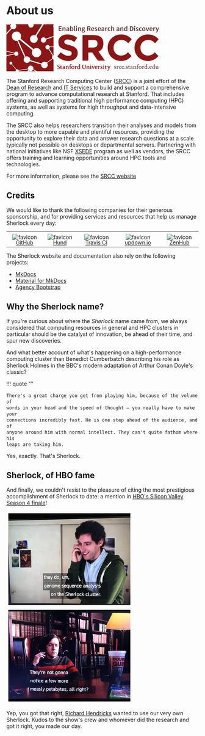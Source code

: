 # About us

<style>
img[alt="logo"] {
    width: 400px;
}
</style>

<!-- camouflage the header so it appears only in the TOC-->
<b style="display:none">
## SRCC
</b>
<!-- end of camouflage -->

[![logo](img/srcc.png)][url_srcc]

The Stanford Research Computing Center ([SRCC][url_srcc]) is a joint effort of
the [Dean of Research]() and [IT Services][url_uit] to build and support a
comprehensive program to advance computational research at Stanford.  That
includes offering and supporting traditional high performance computing (HPC)
systems, as well as systems for high throughput and data-intensive computing.

The SRCC also helps researchers transition their analyses and models from the
desktop to more capable and plentiful resources, providing the opportunity to
explore their data and answer research questions at a scale typically not
possible on desktops or departmental servers. Partnering with national
initiatives like NSF [XSEDE][url_xsede] program as well as vendors, the SRCC
offers training and learning opportunities around HPC tools and technologies.

For more information, please see the [SRCC website][url_srcc]

[url_provost]:    //provost.stanford.edu/
[url_dor]:        //doresearch.stanford.edu/research-offices/dor-office-vice-provost-and-dean-research
[url_uit]:        //uit.stanford.edu
[url_srcc]:       //srcc.stanford.edu
[url_xsede]:      //xsede.org


## Credits

We would like to thank the following companies for their generous sponsorship,
and for providing services and resources that help us manage Sherlock every
day:

<!-- HTML styles for icons, pics and tables -->
<style>
img[alt="favicon"] {
    bottom: -3px;
    height: 18px;
    position:relative;
}
img[alt="screencap"] {
    width: 320px;
    margin: 5px;
}
.md-typeset__table{
    width: 100%;
}
</style>

|       |       |       |       |       |
| :---: | :---: | :---: | :---: | :---: |
| ![favicon](//github.com/favicon.ico) [GitHub](//github.com) | ![favicon](//hund.io/favicon.ico) [Hund](//hund.io) | ![favicon](//travis-ci.com/images/favicon.png) [Travis CI](//travis-ci.com) | ![favicon](//updown.io/favicon.ico) [updown.io](//updown.io/) | ![favicon](//zenhub.com/favicon.ico) [ZenHub](//zenhub.com) |


The Sherlock website and documentation also rely on the following projects:

* [MkDocs](//mkdocs.org)
* [Material for MkDocs](//squidfunk.github.io/mkdocs-material/)
* [Agency Bootstrap](//startbootstrap.com/template-overviews/agency/)


## Why the Sherlock name?

If you're curious about where the *Sherlock* name came from, we always
considered that computing resources in general and HPC clusters in particular
should be the catalyst of innovation, be ahead of their time, and spur new
discoveries.

And what better account of what's happening on a high-performance computing
cluster than Benedict Cumberbatch describing his role as Sherlock Holmes in
the BBC's modern adaptation of Arthur Conan Doyle's classic?

!!! quote ""

    There's a great charge you get from playing him, because of the volume of
    words in your head and the speed of thought – you really have to make your
    connections incredibly fast. He is one step ahead of the audience, and of
    anyone around him with normal intellect. They can't quite fathom where his
    leaps are taking him.

Yes, exactly. That's Sherlock.


## Sherlock, of HBO fame

And finally, we couldn't resist to the pleasure of citing the most
prestigious accomplishment of Sherlock to date: a mention in [HBO's Silicon
Valley][url_sv] [Season 4 finale][url_ep38]!

![screencap](img/richard.png)
![screencap](img/bighead.png)

Yep, you got that right, [Richard Hendricks][url_richard] wanted to use our
very own Sherlock. Kudos to the show's crew and whomever did the research and
got it right, you made our day.

[url_sv]:       //www.hbo.com/silicon-valley/episodes/4/38-server-error
[url_ep38]:     //www.hbo.com/silicon-valley
[url_richard]:  //www.hbo.com/silicon-valley/cast-and-crew/thomas-middleditch
